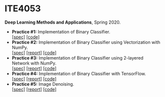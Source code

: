 # ITE4053

**Deep Learning Methods and Applications**, Spring 2020.

- **Practice #1:** Implementation of Binary Classifier.  
  [[spec]](practice1/doc/spec.pdf) [[code]](practice1/)
- **Practice #2:** Implementation of Binary Classifier using Vectorization with NumPy.  
  [[spec]](practice2/doc/spec.pdf) [[report]](practice2/doc/report.pdf) [[code]](practice2/)
- **Practice #3:** Implementation of Binary Classifier using 2-layered Network with NumPy.  
  [[spec]](practice3/doc/spec.pdf) [[report]](practice3/doc/report.pdf) [[code]](practice3/)
- **Practice #4:** Implementation of Binary Classifier with TensorFlow.   
  [[spec]](practice4/doc/spec.pdf) [[report]](practice4/doc/report.pdf) [[code]](practice4/)
- **Practice #5:** Image Denoising.  
  [[spec]](practice5/doc/spec.pdf) [[report]](practice5/doc/report.pdf) [[code]](practice5/)

